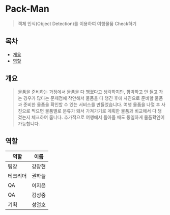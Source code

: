 # Pack-Man

> 객체 인식(Object Detection)를 이용하여 여행물품 Check하기

## 목차
- [개요](#개요)
- [역할](#역할)

## 개요

> 물품을 준비하는 과정에서 물품을 다 챙겼다고 생각하지만, 깜박하고 안 들고 가는 경우가 많다는 문제점에 착안해서 물품을 다 챙긴 후에 사진으로 준비할 물품과 준비한 물품을 확인할 수 있는 서비스를 만들었습니다. 여행 물품을 나열 후 사진으로 찍으면 물품별로 분류가 돼서 가져가기로 계획한 물품과 비교해서 다 챙겼는지 체크하여 줍니다. 추가적으로 여행에서 돌아올 때도 동일하게 물품확인이 가능합니다.

## 역할

| 역할     | 이름   |
| -------- | ------ |
| 팀장     | 강창현 |
| 테크리더 | 권하늘 |
|QA|이지은|
|QA|김성중|
|기획|성열호|